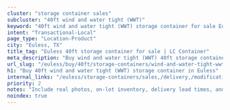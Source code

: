 ```yaml
---
cluster: "storage container sales"
subcluster: "40ft wind and water tight (WWT)"
keyword: "40ft wind and water tight (WWT) storage container for sale Euless, TX"
intent: "Transactional-Local"
page_type: "Location-Product"
city: "Euless, TX"
title_tag: "Euless 40ft storage container for sale | LC Container"
meta_description: "Buy wind and water tight (WWT) 40ft storage container sale with local delivery in Euless, TX. LC Container — local Since 2003. Request a fast quote today."
url_slug: "/euless/buy/40ft/storage-containers/wind-and-water-tight-wwt"
h1: "Buy 40ft wind and water tight (WWT) storage container in Euless"
internal_links: "/euless/storage-containers/sales,/delivery,/modifications"
priority: 2
notes: "Include real photos, on-lot inventory, delivery lead times, and financing info."
noindex: true
---
```


<!-- TODO: Add unique city/inventory copy, images, and internal links here. -->
